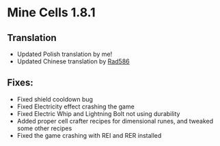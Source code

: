 # Mine Cells 1.8.1

## Translation

- Updated Polish translation by me!
- Updated Chinese translation by [Rad586](https://github.com/Rad586)

## Fixes:

- Fixed shield cooldown bug
- Fixed Electricity effect crashing the game
- Fixed Electric Whip and Lightning Bolt not using durability
- Added proper cell crafter recipes for dimensional runes, and tweaked some other recipes
- Fixed the game crashing with REI and RER installed
